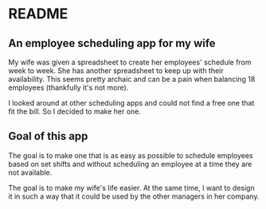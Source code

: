 # README
## An employee scheduling app for my wife
My wife was given a spreadsheet to create her employees' schedule from week to week. She has another spreadsheet to keep up with their availability. This seems pretty archaic and can be a pain when balancing 18 employees (thankfully it's not more).

I looked around at other scheduling apps and could not find a free one that fit the bill. So I decided to make her one.

## Goal of this app
The goal is to make one that is as easy as possible to schedule employees based on set shifts and without scheduling an employee at a time they are not available.

The goal is to make my wife's life easier. At the same time, I want to design it in such a way that it could be used by the other managers in her company.
